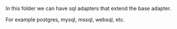 In this folder we can have sql adapters that extend the base adapter.

For example postgres, mysql, mssql, websql, etc.
